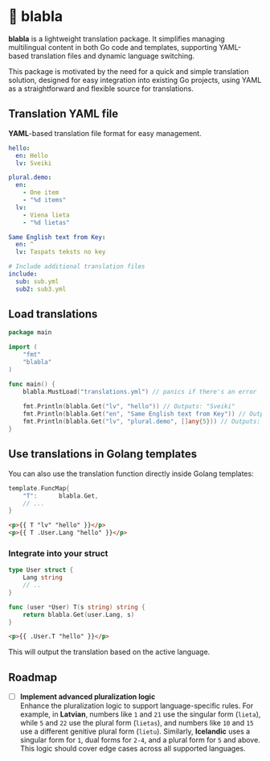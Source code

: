 # 💬 blabla

**blabla** is a lightweight translation package. 
It simplifies managing multilingual content in both Go code and templates, supporting YAML-based translation files and dynamic language switching.

This package is motivated by the need for a quick and simple translation solution, designed for easy integration into existing Go projects, using YAML as a straightforward and flexible source for translations.




## Translation YAML file
**YAML**-based translation file format for easy management.

```yaml
hello:
  en: Hello
  lv: Sveiki

plural.demo:
  en:
    - One item
    - "%d items"
  lv: 
    - Viena lieta
    - "%d lietas"

Same English text from Key:
  en: ^
  lv: Taspats teksts no key

# Include additional translation files
include:
  sub: sub.yml
  sub2: sub3.yml
```

## Load translations

```go
package main

import (
    "fmt"
    "blabla"
)

func main() {
    blabla.MustLoad("translations.yml") // panics if there's an error
    
    fmt.Println(blabla.Get("lv", "hello")) // Outputs: "Sveiki"
    fmt.Println(blabla.Get("en", "Same English text from Key")) // Outputs: "Same English text from Key"
    fmt.Println(blabla.Get("lv", "plural.demo", []any{5})) // Outputs: "5 items"
}
```

## Use translations in Golang templates

You can also use the translation function directly inside Golang templates:

```go
template.FuncMap{
    "T":      blabla.Get,
    // ...
}
```

```html
<p>{{ T "lv" "hello" }}</p>
<p>{{ T .User.Lang "hello" }}</p>
```

### Integrate into your struct
```go
type User struct {
    Lang string 
    // ..
}

func (user *User) T(s string) string {
    return blabla.Get(user.Lang, s)
}
```

```html
<p>{{ .User.T "hello" }}</p>
```

This will output the translation based on the active language.


## Roadmap

- [ ] **Implement advanced pluralization logic**  
  Enhance the pluralization logic to support language-specific rules. For example, in **Latvian**, numbers like `1` and `21` use the singular form (`lieta`), while `5` and `22` use the plural form (`lietas`), and numbers like `10` and `15` use a different genitive plural form (`lietu`). Similarly, **Icelandic** uses a singular form for `1`, dual forms for `2-4`, and a plural form for `5` and above. This logic should cover edge cases across all supported languages.


